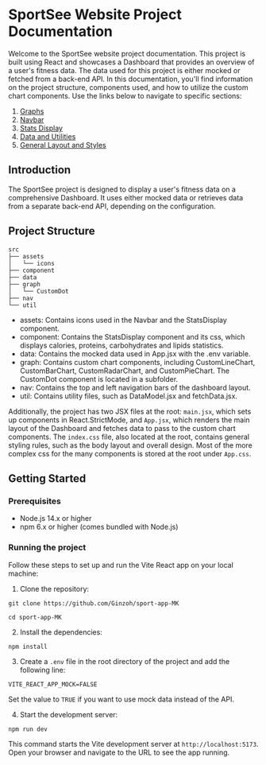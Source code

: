 # SportSee Website Project Documentation

Welcome to the SportSee website project documentation. This project is built using React and showcases a Dashboard that provides an overview of a user's fitness data. The data used for this project is either mocked or fetched from a back-end API. In this documentation, you'll find information on the project structure, components used, and how to utilize the custom chart components. Use the links below to navigate to specific sections:

1. [Graphs](graphs.md)
2. [Navbar](navbar.md)
3. [Stats Display](statsdisplay.md)
4. [Data and Utilities](data_and_utilities.md)
5. [General Layout and Styles](layout_and_styles.md)

## Introduction

The SportSee project is designed to display a user's fitness data on a comprehensive Dashboard. It uses either mocked data or retrieves data from a separate back-end API, depending on the configuration.

## Project Structure

```
src
├── assets
│   └── icons
├── component
├── data
├── graph
│   └── CustomDot
├── nav
└── util
```

* assets: Contains icons used in the Navbar and the StatsDisplay component.
* component: Contains the StatsDisplay component and its css, which displays calories, proteins, carbohydrates and lipids statistics.
* data: Contains the mocked data used in App.jsx with the .env variable.
* graph: Contains custom chart components, including CustomLineChart, CustomBarChart, CustomRadarChart, and CustomPieChart. The CustomDot component is located in a subfolder.
* nav: Contains the top and left navigation bars of the dashboard layout.
* util: Contains utility files, such as DataModel.jsx and fetchData.jsx.

Additionally, the project has two JSX files at the root: `main.jsx`, which sets up components in React.StrictMode, and `App.jsx`, which renders the main layout of the Dashboard and fetches data to pass to the custom chart components. The `index.css` file, also located at the root, contains general styling rules, such as the body layout and overall design. Most of the more complex css for the many components is stored at the root under `App.css`.


## Getting Started

### Prerequisites

- Node.js 14.x or higher
- npm 6.x or higher (comes bundled with Node.js)

### Running the project

Follow these steps to set up and run the Vite React app on your local machine:

1. Clone the repository:

```git clone https://github.com/Ginzoh/sport-app-MK```

```cd sport-app-MK```

2. Install the dependencies:

```npm install```


3. Create a `.env` file in the root directory of the project and add the following line:

`VITE_REACT_APP_MOCK=FALSE`


Set the value to `TRUE` if you want to use mock data instead of the API.

4. Start the development server:

```npm run dev```

This command starts the Vite development server at `http://localhost:5173`. Open your browser and navigate to the URL to see the app running.
